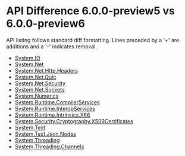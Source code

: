 # API Difference 6.0.0-preview5 vs 6.0.0-preview6

API listing follows standard diff formatting. Lines preceded by a '+' are
additions and a '-' indicates removal.

* [System.IO](6.0-preview6_System.IO.md)
* [System.Net](6.0-preview6_System.Net.md)
* [System.Net.Http.Headers](6.0-preview6_System.Net.Http.Headers.md)
* [System.Net.Quic](6.0-preview6_System.Net.Quic.md)
* [System.Net.Security](6.0-preview6_System.Net.Security.md)
* [System.Net.Sockets](6.0-preview6_System.Net.Sockets.md)
* [System.Numerics](6.0-preview6_System.Numerics.md)
* [System.Runtime.CompilerServices](6.0-preview6_System.Runtime.CompilerServices.md)
* [System.Runtime.InteropServices](6.0-preview6_System.Runtime.InteropServices.md)
* [System.Runtime.Intrinsics.X86](6.0-preview6_System.Runtime.Intrinsics.X86.md)
* [System.Security.Cryptography.X509Certificates](6.0-preview6_System.Security.Cryptography.X509Certificates.md)
* [System.Text](6.0-preview6_System.Text.md)
* [System.Text.Json.Nodes](6.0-preview6_System.Text.Json.Nodes.md)
* [System.Threading](6.0-preview6_System.Threading.md)
* [System.Threading.Channels](6.0-preview6_System.Threading.Channels.md)
